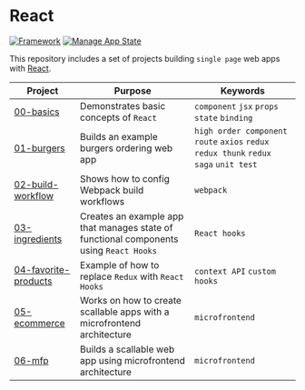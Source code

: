 # React

[![Framework](https://img.shields.io/badge/Framework-React-61DAFB?style=flat&logo=React)](https://reactjs.org/)
[![Manage App State](https://img.shields.io/badge/-Redux-764ABC?style=flat&logo=Redux)](https://redux.js.org/)

This repository includes a set of projects building `single page` web apps with [React](https://reactjs.org/).

| Project | Purpose | Keywords |
|---------|---------|----------|
| [00-basics](./00-basics) | Demonstrates basic concepts of `React` | `component` `jsx` `props` `state` `binding` |
| [01-burgers](./01-burgers) | Builds an example burgers ordering web app | `high order component` `route` `axios` `redux` `redux thunk` `redux saga` `unit test` |
| [02-build-workflow](./02-build-workflow) | Shows how to config Webpack build workflows | `webpack` |
| [03-ingredients](./03-ingredients) | Creates an example app that manages state of functional components using `React Hooks` | `React hooks` |
| [04-favorite-products](./04-favorite-products) | Example of how to replace `Redux` with `React Hooks` | `context API` `custom hooks` |
| [05-ecommerce](./05-ecommerce) | Works on how to create scallable apps with a microfrontend architecture | `microfrontend` |
| [06-mfp](./06-mfp) | Builds a scallable web app using microfrontend architecture | `microfrontend` |

